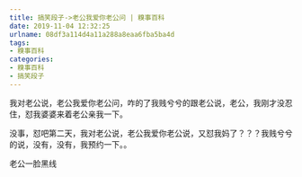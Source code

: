 ```yaml
---
title: 搞笑段子->老公我爱你老公问 | 糗事百科
date: 2019-11-04 12:32:25
urlname: 08df3a114d4a11a288a8eaa6fba5ba4d
tags: 
- 糗事百科
categories:
- 糗事百科
- 搞笑段子
---
```

我对老公说，老公我爱你老公问，咋的了我贱兮兮的跟老公说，老公，我刚才没忍住，怼我婆婆来着老公亲我一下。

没事，怼吧第二天，我对老公说，老公我爱你老公说，又怼我妈了？？？我贱兮兮的说，没有，没有，我预约一下。。

老公一脸黑线



